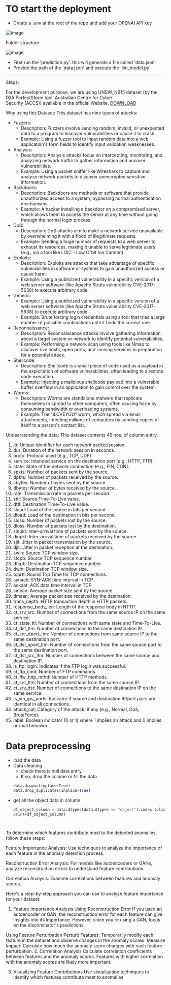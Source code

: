 # TO start the deployment
- Create a .env at the root of the repo and add your OPENAI API key

![image](https://github.com/user-attachments/assets/58157738-90a7-4cc9-9624-f1a85db13c1d)

Folder structure:

![image](https://github.com/user-attachments/assets/069d2bf3-24dc-4c06-92b7-89d5b8946abc)

- First run the 'prediction.py'. this will generate a file called 'data.json'
- Provide the path of the 'data.json' and execute the 'llm_model.py'

- -----------------------



Steps:

For the development purpose, we are using UNSW_NB15 dataset (by the IXIA PerfectStorm tool. Australian Centre for Cyber <br/>
Security (ACCS)) available in the official Website. [DOWNLOAD](https://unsw-my.sharepoint.com/:f:/g/personal/z5025758_ad_unsw_edu_au/EnuQZZn3XuNBjgfcUu4DIVMBLCHyoLHqOswirpOQifr1ag?e=gKWkLS)

Why using this Dataset:
This dataset has nine types of attacks: <br/> 
* Fuzzers:
  * Description: Fuzzers involve sending random, invalid, or unexpected data to a program to discover vulnerabilities or cause it to crash.
  * Example: Using a fuzzer tool to input random data into a web application's form fields to identify input validation weaknesses.
* Analysis:
  * Description: Analysis attacks focus on intercepting, monitoring, and analyzing network traffic to gather information and uncover vulnerabilities.
  * Example: Using a packet sniffer like Wireshark to capture and analyze network packets to discover unencrypted sensitive information.
* Backdoors:
  * Description: Backdoors are methods or software that provide unauthorized access to a system, bypassing normal authentication mechanisms.
  * Example: A hacker installing a backdoor on a compromised server, which allows them to access the server at any time without going through the normal login process.
* DoS:
  * Description: DoS attacks aim to make a network service unavailable by overwhelming it with a flood of illegitimate requests.
  * Example: Sending a huge number of requests to a web server to exhaust its resources, making it unable to serve legitimate users (e.g., via a tool like LOIC - Low Orbit Ion Cannon).
* Exploits:
  * Description: Exploits are attacks that take advantage of specific vulnerabilities in software or systems to gain unauthorized access or cause harm.
  * Example: Using a publicized vulnerability in a specific version of a web server software (like Apache Struts vulnerability CVE-2017-5638) to execute arbitrary code.
* Generic:
  * Example: Using a publicized vulnerability in a specific version of a web server software (like Apache Struts vulnerability CVE-2017-5638) to execute arbitrary code.
  * Example: Brute forcing login credentials using a tool that tries a large number of possible combinations until it finds the correct one.
* Reconnaissance:
  * Description: Reconnaissance attacks involve gathering information about a target system or network to identify potential vulnerabilities.
  * Example: Performing a network scan using tools like Nmap to discover live hosts, open ports, and running services in preparation for a potential attack.
* Shellcode:
  * Description: Shellcode is a small piece of code used as a payload in the exploitation of software vulnerabilities, often leading to a remote code execution.
  * Example: Injecting a malicious shellcode payload into a vulnerable buffer overflow in an application to gain control over the system.
* Worms:
  * Description: Worms are standalone malware that replicate themselves to spread to other computers, often causing harm by consuming bandwidth or overloading systems.
  * Example: The "ILOVEYOU" worm, which spread via email attachments, infecting millions of computers by sending copies of itself to a person's contact list.


Undeerstanding the data:
This dataset contents 45 nos. of column entry.
1. *id*: Unique identifier for each network packet/session.
2. dur: Duration of the network session in seconds.
3. proto: Protocol used (e.g., TCP, UDP).
4. service: Intended service on the destination port (e.g., HTTP, FTP).
5. state: State of the network connection (e.g., FIN, CON).
6. spkts: Number of packets sent by the source.
7. dpkts: Number of packets received by the source.
8. sbytes: Number of bytes sent by the source.
9. dbytes: Number of bytes received by the source.
10. rate: Transmission rate in packets per second.
11. sttl: Source Time-To-Live value.
12. dttl: Destination Time-To-Live value.
13. sload: Load of the source in bits per second.
14. dload: Load of the destination in bits per second.
15. sloss: Number of packets lost by the source.
16. dloss: Number of packets lost by the destination.
17. sinpkt: Inter-arrival time of packets sent by the source.
18. dinpkt: Inter-arrival time of packets received by the source.
19. sjit: Jitter in packet transmission by the source.
20. djit: Jitter in packet reception at the destination.
21. swin: Source TCP window size.
22. stcpb: Source TCP sequence number.
23. dtcpb: Destination TCP sequence number.
24. dwin: Destination TCP window size.
25. tcprtt: Round Trip Time for TCP connections.
26. synack: SYN-ACK time interval in TCP.
27. ackdat: ACK data time interval in TCP.
28. smean: Average packet size sent by the source.
29. dmean: Average packet size received by the destination.
30. trans_depth: HTTP transaction depth in HTTP packets.
31. response_body_len: Length of the response body in HTTP.
32. ct_srv_src: Number of connections from the same source IP on the same service.
33. ct_state_ttl: Number of connections with same state and Time-To-Live.
34. ct_dst_ltm: Number of connections to the same destination IP.
35. ct_src_dport_ltm: Number of connections from same source IP to the same destination port.
36. ct_dst_sport_ltm: Number of connections from the same source port to the same destination port.
37. ct_dst_src_ltm: Number of connections between the same source and destination IP.
38. is_ftp_login: Indicates if the FTP login was successful.
39. ct_ftp_cmd: Number of FTP commands.
40. ct_flw_http_mthd: Number of HTTP methods.
41. ct_src_ltm: Number of connections from the same source IP.
42. ct_srv_dst: Number of connections to the same destination IP on the same service.
43. is_sm_ips_ports: Indicator if source and destination IP/port pairs are identical in all connections.
44. attack_cat: Category of the attack, if any (e.g., Normal, DoS, BruteForce).
45. label: Boolean indicator (0 or 1) where 1 implies an attack and 0 implies normal behavior.



# Data preprocessing
* load the data
* Data cleaning
  * check there is null data entry. 
  * If so, drop the colume or fill the data 
  ``` python
  data.dropna(inplace=True)
  data.drop_duplicates(inplace=True)
* get all the object data in column
  ```python
  df_object_column = data.dtypes[data.dtypes == "object"].index.tolist()
  print(df_object_column)




To determine which features contribute most to the detected anomalies, follow these steps:

Feature Importance Analysis: Use techniques to analyze the importance of each feature in the anomaly detection process.

Reconstruction Error Analysis: For models like autoencoders or GANs, analyze reconstruction errors to understand feature contributions.

Correlation Analysis: Examine correlations between features and anomaly scores.

Here's a step-by-step approach you can use to analyze feature importance for your dataset:

1. Feature Importance Analysis
   Using Reconstruction Error
   If you used an autoencoder or GAN, the reconstruction error for each feature can give insights into its importance. However, since you're using a GAN, focus on the discriminator's predictions.

Using Feature Perturbation
Perturb Features: Temporarily modify each feature in the dataset and observe changes in the anomaly scores.
Measure Impact: Calculate how much the anomaly score changes with each feature perturbation.
2. Correlation Analysis
   Calculate correlation coefficients between features and the anomaly scores. Features with higher correlation with the anomaly scores are likely more important.

3. Visualizing Feature Contributions
   Use visualization techniques to identify which features contribute most to anomalies
